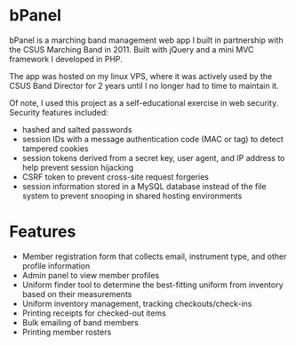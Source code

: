 # bPanel

bPanel is a marching band management web app I built in partnership with the CSUS Marching Band in 2011. Built with jQuery and a mini MVC framework I developed in PHP.

The app was hosted on my linux VPS, where it was actively used by the CSUS Band Director for 2 years until I no longer had to time to maintain it.

Of note, I used this project as a self-educational exercise in web security. Security features included:

- hashed and salted passwords
- session IDs with a message authentication code (MAC or tag) to detect tampered cookies
- session tokens derived from a secret key, user agent, and IP address to help prevent session hijacking
- CSRF token to prevent cross-site request forgeries
- session information stored in a MySQL database instead of the file system to prevent snooping in shared hosting environments

# Features

- Member registration form that collects email, instrument type, and other profile information
- Admin panel to view member profiles
- Uniform finder tool to determine the best-fitting uniform from inventory based on their measurements
- Uniform inventory management, tracking checkouts/check-ins
- Printing receipts for checked-out items
- Bulk emailing of band members
- Printing member rosters
